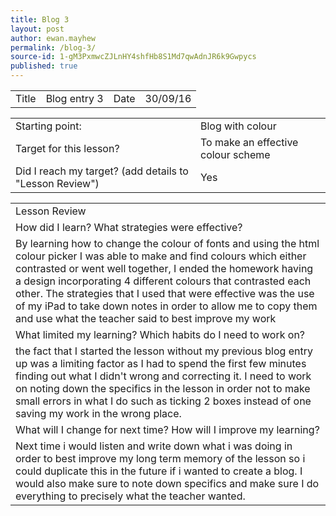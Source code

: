 ```yaml
---
title: Blog 3
layout: post
author: ewan.mayhew
permalink: /blog-3/
source-id: 1-gM3PxmwcZJLnHY4shfHb8S1Md7qwAdnJR6k9Gwpycs
published: true
---
```

<table>
  <tr>
    <td>Title</td>
    <td>Blog entry 3</td>
    <td>Date</td>
    <td>30/09/16</td>
  </tr>
</table>


<table>
  <tr>
    <td>Starting point:</td>
    <td>Blog with colour</td>
  </tr>
  <tr>
    <td>Target for this lesson?</td>
    <td>To make an effective colour scheme</td>
  </tr>
  <tr>
    <td>Did I reach my target? 
(add details to "Lesson Review")</td>
    <td>Yes</td>
  </tr>
</table>


<table>
  <tr>
    <td>Lesson Review</td>
  </tr>
  <tr>
    <td>How did I learn? What strategies were effective? </td>
  </tr>
  <tr>
    <td>By learning how to change the colour of fonts and using the html colour picker I was able to make and find colours which either contrasted or went well together, I ended the homework having a design incorporating 4 different colours that contrasted each other. The strategies that I used that were effective was the use of my iPad to take down notes in order to allow me to copy them and use what the teacher said to best improve my work</td>
  </tr>
  <tr>
    <td>What limited my learning? Which habits do I need to work on?</td>
  </tr>
  <tr>
    <td>the fact that I started the lesson without my previous blog entry up was a limiting factor as I had to spend the first few minutes finding out what I didn't wrong and correcting it. I need to work on noting down the specifics in the lesson in order not to make small errors in what I do such as ticking 2 boxes instead of one saving my work in the wrong place.</td>
  </tr>
  <tr>
    <td>What will I change for next time? How will I improve my learning?</td>
  </tr>
  <tr>
    <td>Next time i would listen and write down what i was doing in order to best improve my long term memory of the lesson so i could duplicate this in the future if i wanted to create a blog. I would also make sure to note down specifics and make sure I do everything to precisely what the teacher wanted.</td>
  </tr>
</table>


